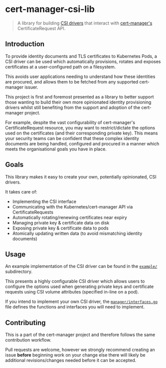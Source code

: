 # cert-manager-csi-lib

> A library for building [CSI drivers](https://kubernetes-csi.github.io/docs/)
> that interact with [cert-manager's](https://github.com/jetstack/cert-manager)
> CertificateRequest API.

## Introduction

To provide identity documents and TLS certificates to Kubernetes Pods, a CSI
driver can be used which automatically provisions, rotates and exposes
certificates at a user-configured path on a filesystem.

This avoids user applications needing to understand how these identities are
procured, and allows them to be fetched from any supported cert-manager issuer.

This project is first and foremost presented as a library to better support
those wanting to build their own more opinionated identity provisioning drivers
whilst still benefiting from the support and adoption of the cert-manager
project.

For example, despite the vast configurability of cert-manager's
CertificateRequest resource, you may want to restrict/dictate the options used
on the certificates (and their corresponding private key).
This means your security teams can be confident that these complex identity
documents are being handled, configured and procured in a manner which meets
the organisational goals you have in place.

## Goals

This library makes it easy to create your own, potentially opinionated, CSI
drivers.

It takes care of:

- Implementing the CSI interface
- Communicating with the Kubernetes/cert-manager API via CertificateRequests
- Automatically rotating/renewing certificates near expiry
- Managing private key & certificate data on disk
- Exposing private key & certificate data to pods
- Atomically updating written data (to avoid mismatching identity documents)

## Usage

An example implementation of the CSI driver can be found in the [`example/`](./example)
subdirectory.

This presents a highly configurable CSI driver which allows users to configure
the options used when generating private keys and certificate requests using
CSI volume attributes (specified in-line on a pod).

If you intend to implement your own CSI driver, the [`manager/interfaces.go`](./manager/interfaces.go)
file defines the functions and interfaces you will need to implement.

## Contributing

This is a part of the cert-manager project and therefore follows the same
contribution workflow.

Pull requests are welcome, however we strongly recommend creating an issue
**before** beginning work on your change else there will likely be additional
revisions/changes needed before it can be accepted.
